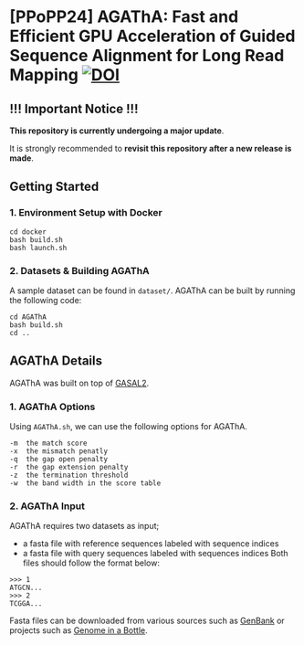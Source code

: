 # [PPoPP24] AGAThA: Fast and Efficient GPU Acceleration of Guided Sequence Alignment for Long Read Mapping [![DOI](https://zenodo.org/badge/725514536.svg)](https://zenodo.org/doi/10.5281/zenodo.10225634)

## !!! Important Notice !!! 
**This repository is currently undergoing a major update**.

It is strongly recommended to **revisit this repository after a new release is made**. 

## Getting Started

### 1. Environment Setup with Docker
```properties
cd docker
bash build.sh
bash launch.sh
```

### 2. Datasets & Building AGAThA
A sample dataset can be found in `dataset/`.
AGAThA can be built by running the following code:

```properties
cd AGAThA
bash build.sh
cd ..
```

## AGAThA Details

AGAThA was built on top of [GASAL2](https://github.com/nahmedraja/GASAL2).

### 1. AGAThA Options
Using ```AGAThA.sh```, we can use the following options for AGAThA.
```
-m  the match score
-x  the mismatch penatly
-q  the gap open penalty
-r  the gap extension penalty
-z  the termination threshold
-w  the band width in the score table
```
### 2. AGAThA Input
AGAThA requires two datasets as input; 
* a fasta file with reference sequences labeled with sequence indices
* a fasta file with query sequences labeled with sequences indices
Both files should follow the format below:
```
>>> 1
ATGCN...
>>> 2
TCGGA...
```
Fasta files can be downloaded from various sources such as [GenBank](https://www.ncbi.nlm.nih.gov/genbank/) or projects such as [Genome in a Bottle](https://www.nist.gov/programs-projects/genome-bottle). 







